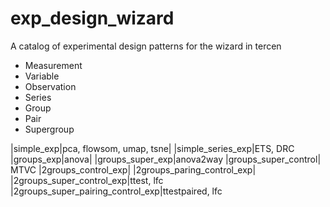 # exp_design_wizard

A catalog of experimental design patterns for the wizard in tercen

* Measurement
* Variable
* Observation
* Series
* Group
* Pair
* Supergroup


|simple_exp|pca, flowsom, umap, tsne|
|simple_series_exp|ETS, DRC
|groups_exp|anova|
|groups_super_exp|anova2way
|groups_super_control| MTVC
|2groups_control_exp|
|2groups_paring_control_exp|
|2groups_super_control_exp|ttest, lfc
|2groups_super_pairing_control_exp|ttestpaired, lfc
